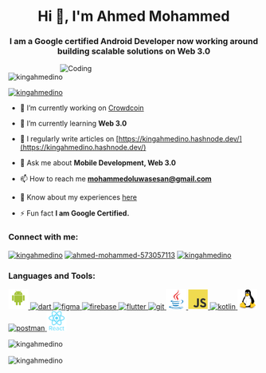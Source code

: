 <h1 align="center">Hi 👋, I'm Ahmed Mohammed</h1>
<h3 align="center">I am a Google certified Android Developer now working around building scalable solutions on Web 3.0</h3>
<img align="right" alt="Coding" width="400" src="https://i.giphy.com/media/qgQUggAC3Pfv687qPC/giphy.webp"/>

<p align="left"> <img src="https://komarev.com/ghpvc/?username=kingahmedino&label=Profile%20views&color=0e75b6&style=flat" alt="kingahmedino" /> </p>

<p align="left"> <a href="https://twitter.com/kingahmedino" target="blank"><img src="https://img.shields.io/twitter/follow/kingahmedino?logo=twitter&style=for-the-badge" alt="kingahmedino" /></a> </p>

- 🔭 I’m currently working on [Crowdcoin](https://github.com/kingahmedino/crowdcoin)

- 🌱 I’m currently learning **Web 3.0**

- 📝 I regularly write articles on [https://kingahmedino.hashnode.dev/](https://kingahmedino.hashnode.dev/)

- 💬 Ask me about **Mobile Development, Web 3.0**

- 📫 How to reach me **mohammedoluwasesan@gmail.com**

- 📄 Know about my experiences [here](https://drive.google.com/file/d/1zA96MWbhcbfx8uZJUh3tQRbiKc7VC3hS/view?usp=sharing)

- ⚡ Fun fact **I am Google Certified.**

<h3 align="left">Connect with me:</h3>
<p align="left">
<a href="https://twitter.com/kingahmedino" target="blank"><img align="center" src="https://raw.githubusercontent.com/rahuldkjain/github-profile-readme-generator/master/src/images/icons/Social/twitter.svg" alt="kingahmedino" height="30" width="40" /></a>
<a href="https://linkedin.com/in/ahmed-mohammed-573057113" target="blank"><img align="center" src="https://raw.githubusercontent.com/rahuldkjain/github-profile-readme-generator/master/src/images/icons/Social/linked-in-alt.svg" alt="ahmed-mohammed-573057113" height="30" width="40" /></a>
<a href="https://instagram.com/kingahmedino" target="blank"><img align="center" src="https://raw.githubusercontent.com/rahuldkjain/github-profile-readme-generator/master/src/images/icons/Social/instagram.svg" alt="kingahmedino" height="30" width="40" /></a>
</p>

<h3 align="left">Languages and Tools:</h3>
<p align="left"> <a href="https://developer.android.com" target="_blank" rel="noreferrer"> <img src="https://raw.githubusercontent.com/devicons/devicon/master/icons/android/android-original-wordmark.svg" alt="android" width="40" height="40"/> </a> <a href="https://dart.dev" target="_blank" rel="noreferrer"> <img src="https://www.vectorlogo.zone/logos/dartlang/dartlang-icon.svg" alt="dart" width="40" height="40"/> </a> <a href="https://www.figma.com/" target="_blank" rel="noreferrer"> <img src="https://www.vectorlogo.zone/logos/figma/figma-icon.svg" alt="figma" width="40" height="40"/> </a> <a href="https://firebase.google.com/" target="_blank" rel="noreferrer"> <img src="https://www.vectorlogo.zone/logos/firebase/firebase-icon.svg" alt="firebase" width="40" height="40"/> </a> <a href="https://flutter.dev" target="_blank" rel="noreferrer"> <img src="https://www.vectorlogo.zone/logos/flutterio/flutterio-icon.svg" alt="flutter" width="40" height="40"/> </a> <a href="https://git-scm.com/" target="_blank" rel="noreferrer"> <img src="https://www.vectorlogo.zone/logos/git-scm/git-scm-icon.svg" alt="git" width="40" height="40"/> </a> <a href="https://www.java.com" target="_blank" rel="noreferrer"> <img src="https://raw.githubusercontent.com/devicons/devicon/master/icons/java/java-original.svg" alt="java" width="40" height="40"/> </a> <a href="https://developer.mozilla.org/en-US/docs/Web/JavaScript" target="_blank" rel="noreferrer"> <img src="https://raw.githubusercontent.com/devicons/devicon/master/icons/javascript/javascript-original.svg" alt="javascript" width="40" height="40"/> </a> <a href="https://kotlinlang.org" target="_blank" rel="noreferrer"> <img src="https://www.vectorlogo.zone/logos/kotlinlang/kotlinlang-icon.svg" alt="kotlin" width="40" height="40"/> </a> <a href="https://www.linux.org/" target="_blank" rel="noreferrer"> <img src="https://raw.githubusercontent.com/devicons/devicon/master/icons/linux/linux-original.svg" alt="linux" width="40" height="40"/> </a> <a href="https://postman.com" target="_blank" rel="noreferrer"> <img src="https://www.vectorlogo.zone/logos/getpostman/getpostman-icon.svg" alt="postman" width="40" height="40"/> </a> <a href="https://reactjs.org/" target="_blank" rel="noreferrer"> <img src="https://raw.githubusercontent.com/devicons/devicon/master/icons/react/react-original-wordmark.svg" alt="react" width="40" height="40"/> </a> </p>

<p><img align="center" src="https://github-readme-stats.vercel.app/api/top-langs?username=kingahmedino&show_icons=true&locale=en&layout=compact" alt="kingahmedino" /></p>

<p><img align="center" src="https://github-readme-streak-stats.herokuapp.com/?user=kingahmedino&" alt="kingahmedino" /></p>
